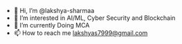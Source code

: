 - 👋 Hi, I’m @lakshya-sharmaa
- 👀 I’m interested in AI/ML, Cyber Security and Blockchain
- 🌱 I’m currently Doing MCA
- 📫 How to reach me lakshyas7999@gmail.com
<!---
lakshya-sharmaa/lakshya-sharmaa is a ✨ special ✨ repository because its `README.md` (this file) appears on your GitHub profile.
You can click the Preview link to take a look at your changes.
--->
